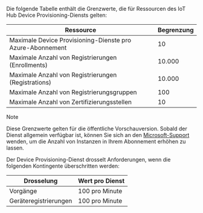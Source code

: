 Die folgende Tabelle enthält die Grenzwerte, die für Ressourcen des IoT Hub Device Provisioning-Diensts gelten:

| Ressource | Begrenzung |
| --- | --- |
| Maximale Device Provisioning-Dienste pro Azure-Abonnement | 10 |
| Maximale Anzahl von Registrierungen (Enrollments) | 10.000 |
| Maximale Anzahl von Registrierungen (Registrations) | 10.000 |
| Maximale Anzahl von Registrierungsgruppen | 100 |
| Maximale Anzahl von Zertifizierungsstellen | 10 |

> [!NOTE]
> Diese Grenzwerte gelten für die öffentliche Vorschauversion. Sobald der Dienst allgemein verfügbar ist, können Sie sich an den [Microsoft-Support](https://azure.microsoft.com/support/options/) wenden, um die Anzahl von Instanzen in Ihrem Abonnement erhöhen zu lassen.

Der Device Provisioning-Dienst drosselt Anforderungen, wenn die folgenden Kontingente überschritten werden:

| Drosselung | Wert pro Dienst |
| --- | --- |
| Vorgänge | 100 pro Minute |
| Geräteregistrierungen | 100 pro Minute |
